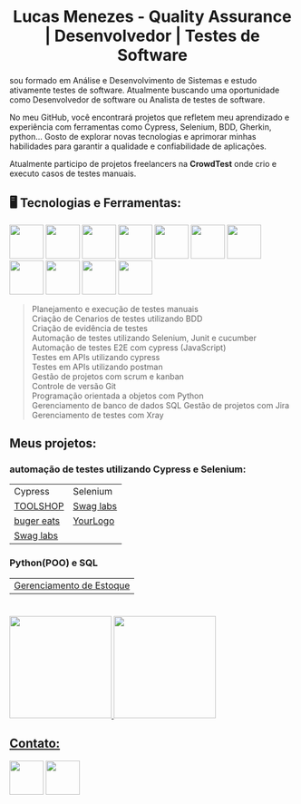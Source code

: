 
<h1 align="center">Lucas Menezes - Quality Assurance | Desenvolvedor | Testes de Software </h1> 

sou formado em Análise e Desenvolvimento de Sistemas e estudo ativamente testes de software. Atualmente buscando uma oportunidade como Desenvolvedor de software ou Analista de testes de software.

No meu GitHub, você encontrará projetos que refletem meu aprendizado e experiência com ferramentas como Cypress, Selenium, BDD, Gherkin, python... Gosto de explorar novas tecnologias e aprimorar minhas habilidades para garantir a qualidade e confiabilidade de aplicações.

Atualmente participo de projetos freelancers na <strong>CrowdTest</strong> onde crio e executo casos de testes manuais.


<div>
  <h2>🖥️ Tecnologias e Ferramentas:</h2>
    <img src="https://cdn.jsdelivr.net/gh/devicons/devicon@latest/icons/python/python-original.svg" width=60px/>
    <img src="https://cdn.jsdelivr.net/gh/devicons/devicon@latest/icons/java/java-original-wordmark.svg" width=60px/>
    <img src="https://cdn.jsdelivr.net/gh/devicons/devicon@latest/icons/javascript/javascript-original.svg" width=60px/>  
    <img src="https://cdn.jsdelivr.net/gh/devicons/devicon@latest/icons/azuresqldatabase/azuresqldatabase-original.svg" width=60px/>
    <img src="https://cdn.jsdelivr.net/gh/devicons/devicon@latest/icons/cypressio/cypressio-original-wordmark.svg" width=60px/>
    <img src="https://cdn.jsdelivr.net/gh/devicons/devicon@latest/icons/selenium/selenium-original.svg" width=60px/>
    <img src="https://cdn.jsdelivr.net/gh/devicons/devicon@latest/icons/cucumber/cucumber-plain-wordmark.svg" width=60px/>
    <img src="https://cdn.jsdelivr.net/gh/devicons/devicon@latest/icons/postman/postman-original-wordmark.svg" width=60px/>
    <img src="https://cdn.jsdelivr.net/gh/devicons/devicon@latest/icons/trello/trello-original-wordmark.svg" width=60px/>
    <img src="https://cdn.jsdelivr.net/gh/devicons/devicon@latest/icons/git/git-original-wordmark.svg" width=60px/>
    <img src="https://cdn.jsdelivr.net/gh/devicons/devicon@latest/icons/nodejs/nodejs-original-wordmark.svg" width=60px/>
  
    
          
</div>


  >Planejamento e execução de testes manuais <br> 
  Criação de Cenarios de testes utilizando BDD <br>
  Criação de evidência de testes <br> 
  Automação de testes utilizando Selenium, Junit e cucumber <br>
  Automação de testes E2E com cypress (JavaScript) <br>
  Testes em APIs utilizando cypress <br>
  Testes em APIs utilizando postman <br> 
  Gestão de projetos com scrum e kanban  <br>
  Controle de versão Git  <br> 
  Programação orientada a objetos com Python <br>
  Gerenciamento de banco de dados SQL
  Gestão de projetos com Jira
  Gerenciamento de testes com Xray

## Meus projetos:

### automação de testes utilizando Cypress e Selenium:
<table>
  <tr>
    <td>Cypress</td>
    <td>Selenium</td>
  </tr>
  <tr>
    <td><a href="https://github.com/Zekkee1/TOOLSHOP"> TOOLSHOP</a></td>
    <td><a href="https://github.com/Zekkee1/Testes-automatizados/tree/main/Selenium/com.swaglabs"> Swag labs</a></td>
  </tr>
    <tr>
      <td><a href="https://github.com/Zekkee1/BugerEats"> buger eats</a></td>
      <td><a href="https://github.com/Zekkee1/Automacao-Selenium----YourLogo"> YourLogo</a></td> 
    </tr>
    <tr>
      <td><a href="https://github.com/Zekkee1/SauceDemo"> Swag labs</a></td>
    </tr>
    </tr>
  
</table>

### Python(POO) e SQL 
<table>
  <tr>
    <td><a href="https://github.com/Zekkee1/Sistema-de-Gerenciamento-de-Estoque---Python">Gerenciamento de Estoque </a></td>
  </tr>

</table>

#
<div>
<a href="https://github.com/Zekkee1">
<img loading="lazy" height="180em" src="https://github-readme-stats.vercel.app/api/top-langs/?username=Zekkee1&layout=compact&langs_count=7&theme=dracula"/>
<img loading="lazy" height="180em" src="https://github-readme-stats.vercel.app/api?username=Zekkee1&show_icons=true&theme=dracula&include_all_commits=true&count_private=true"/>
  </div>
  
## Contato:

<a href="https://www.linkedin.com/in/lucas-martins763/"> <img src="https://cdn.jsdelivr.net/gh/devicons/devicon@latest/icons/linkedin/linkedin-original.svg" width=60px ></a>
<a href="https://api.whatsapp.com/send?phone=11987642170"> <img src="https://portais.univasf.edu.br/programadegestao/imagens/icon-whatsapp.png/@@images/image.png" width=60px ></a>







